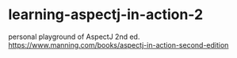# learning-aspectj-in-action-2
personal playground of AspectJ 2nd ed. https://www.manning.com/books/aspectj-in-action-second-edition
